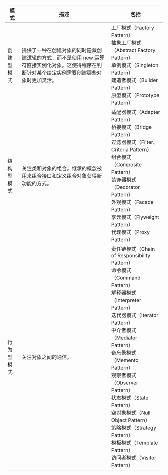 |模式|描述|包括|
|--|--|--|
|创建型模式|提供了一种在创建对象的同时隐藏创建逻辑的方式，而不是使用 new 运算符直接实例化对象。这使得程序在判断针对某个给定实例需要创建哪些对象时更加灵活。|工厂模式（Factory Pattern）</br>抽象工厂模式（Abstract Factory Pattern）</br>单例模式（Singleton Pattern）</br>建造者模式（Builder Pattern）</br>原型模式（Prototype Pattern）|
|结构型模式|关注类和对象的组合。继承的概念被用来组合接口和定义组合对象获得新功能的方式。|适配器模式（Adapter Pattern）</br>桥接模式（Bridge Pattern）</br>过滤器模式（Filter、Criteria Pattern）</br>组合模式（Composite Pattern）</br>装饰器模式（Decorator Pattern）</br>外观模式（Facade Pattern）</br>享元模式（Flyweight Pattern）</br>代理模式（Proxy Pattern）|
|行为型模式|关注对象之间的通信。|责任链模式（Chain of Responsibility Pattern）</br>命令模式（Command Pattern）</br>解释器模式（Interpreter Pattern）</br>迭代器模式（Iterator Pattern）</br>中介者模式（Mediator Pattern）</br>备忘录模式（Memento Pattern）</br>观察者模式（Observer Pattern）</br>状态模式（State Pattern）</br>空对象模式（Null Object Pattern）</br>策略模式（Strategy Pattern）</br>模板模式（Template Pattern）</br>访问者模式（Visitor Pattern）|
